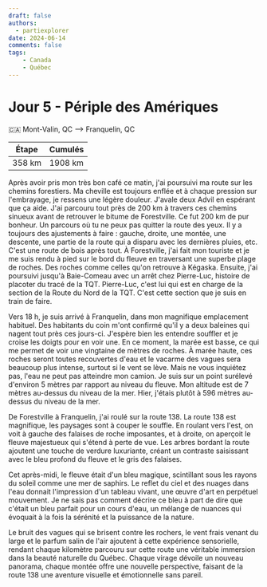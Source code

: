 ```yaml
---
draft: false
authors:
  - partiexplorer
date: 2024-06-14
comments: false
tags:
    - Canada
    - Québec
---
```


# Jour 5 - Périple des Amériques

🇨🇦 Mont-Valin, QC --> Franquelin, QC

|  Étape  |   Cumulés   |
|---------|-------------|
|  358 km |     1908 km |

Après avoir pris mon très bon café ce matin, j'ai poursuivi ma route sur les chemins forestiers. Ma cheville est toujours enflée et à chaque pression sur l'embrayage, je ressens une légère douleur. J'avale deux Advil en espérant que ça aide. J'ai parcouru tout près de 200 km à travers ces chemins sinueux avant de retrouver le bitume de Forestville. Ce fut 200 km de pur bonheur. Un parcours où tu ne peux pas quitter la route des yeux. Il y a toujours des ajustements à faire : gauche, droite, une montée, une descente, une partie de la route qui a disparu avec les dernières pluies, etc. C'est une route de bois après tout. À Forestville, j'ai fait mon touriste et je me suis rendu à pied sur le bord du fleuve en traversant une superbe plage de roches. Des roches comme celles qu'on retrouve à Kégaska. Ensuite, j'ai poursuivi jusqu'à Baie-Comeau avec un arrêt chez Pierre-Luc, histoire de placoter du tracé de la TQT. Pierre-Luc, c'est lui qui est en charge de la section de la Route du Nord de la TQT. C'est cette section que je suis en train de faire.

Vers 18 h, je suis arrivé à Franquelin, dans mon magnifique emplacement habituel. Des habitants du coin m'ont confirmé qu'il y a deux baleines qui nagent tout près ces jours-ci. J'espère bien les entendre souffler et je croise les doigts pour en voir une. En ce moment, la marée est basse, ce qui me permet de voir une vingtaine de mètres de roches. À marée haute, ces roches seront toutes recouvertes d'eau et le vacarme des vagues sera beaucoup plus intense, surtout si le vent se lève. Mais ne vous inquiétez pas, l'eau ne peut pas atteindre mon camion. Je suis sur un point surélevé d'environ 5 mètres par rapport au niveau du fleuve. Mon altitude est de 7 mètres au-dessus du niveau de la mer. Hier, j'étais plutôt à 596 mètres au-dessus du niveau de la mer.

De Forestville à Franquelin, j'ai roulé sur la route 138. La route 138 est magnifique, les paysages sont à couper le souffle. En roulant vers l'est, on voit à gauche des falaises de roche imposantes, et à droite, on aperçoit le fleuve majestueux qui s'étend à perte de vue. Les arbres bordant la route ajoutent une touche de verdure luxuriante, créant un contraste saisissant avec le bleu profond du fleuve et le gris des falaises.

Cet après-midi, le fleuve était d'un bleu magique, scintillant sous les rayons du soleil comme une mer de saphirs. Le reflet du ciel et des nuages dans l'eau donnait l'impression d'un tableau vivant, une œuvre d'art en perpétuel mouvement. Je ne sais pas comment décrire ce bleu à part de dire que c'était un bleu parfait pour un cours d'eau, un mélange de nuances qui évoquait à la fois la sérénité et la puissance de la nature.

Le bruit des vagues qui se brisent contre les rochers, le vent frais venant du large et le parfum salin de l'air ajoutent à cette expérience sensorielle, rendant chaque kilomètre parcouru sur cette route une véritable immersion dans la beauté naturelle du Québec. Chaque virage dévoile un nouveau panorama, chaque montée offre une nouvelle perspective, faisant de la route 138 une aventure visuelle et émotionnelle sans pareil.
